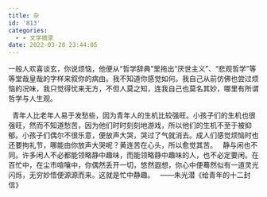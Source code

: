```yaml
---
title: 杂
id: '813'
categories:
  - - 文学摘录
date: 2022-03-28 23:44:05
---
```

  
  一般人欢喜谈玄，你说烦恼，他便从“哲学辞典”里拖出“厌世主义”、“悲观哲学”等等堂哉皇哉的字样来叙你的病由。我不知道你感觉如何。我自己从前仿佛也尝过烦恼的况味，我只觉得忧来无方，不但人莫之知，连我自己也莫名其妙，哪里有所谓哲学与人生观。
   <!-- more -->

  青年人比老年人易于发愁些，因为青年人的生机比较强旺。小孩子们的生机也很强旺，然而不知道愁苦，因为他们时时刻刻地游戏，所以他们的生机不至于被抑郁。小孩子们偶尔不很乐意，便放声大哭，哭过了气就消去。成人们感觉烦恼时也还要拘礼节，哪能由你放声大哭呢？黄连苦在心头，所以愈觉其苦。   静与闲也不同。许多闲人不必都能领略静中趣味，而能领略静中趣味的人，也不必定要闲。在百忙中，在尘市喧嚷中，你偶然丢开一切，悠然遐想，你心中便蓦然似有一道灵光闪烁，无穷妙悟便源源而来。这就是忙中静趣。   ——朱光潜《给青年的十二封信》